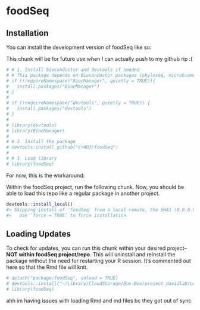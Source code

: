 
<!-- README.md is generated from README.Rmd. Please edit that file -->

# foodSeq

<!-- badges: start -->
<!-- badges: end -->

## Installation

You can install the development version of foodSeq like so:

This chunk will be for future use when I can actually push to my github
rip :(

``` r
# # 1. Install bioconductor and devtools if needed
# # This package depends on Bioconductor packages (phyloseq, microbiome) 
# if (!requireNamespace("BiocManager", quietly = TRUE)){
#   install.packages("BiocManager")
# }
# 
# if (!requireNamespace("devtools", quietly = TRUE)) {
#   install.packages("devtools")
# }
# 
# library(devtools)
# library(BiocManager) 
# 
# # 2. Install the package
# devtools:install_github("cr403/foodSeq") 
# 
# # 3. Load library
# library(foodSeq)
```

For now, this is the workaround:

Within the foodSeq project, run the following chunk. Now, you should be
able to load this repo like a regular package in another project.

``` r
devtools::install_local() 
#> Skipping install of 'foodSeq' from a local remote, the SHA1 (0.0.0.90) has not changed since last install.
#>   Use `force = TRUE` to force installation
```

## Loading Updates

To check for updates, you can run this chunk within your desired
project–**NOT within foodSeq project/repo**. This will uninstall and
reinstall the package without the need for restarting your R session.
It’s commented out here so that the Rmd file will knit.

``` r
# detach("package:foodSeq", unload = TRUE)
# devtools::install("~/Library/CloudStorage/Box-Box/project_davidlab/LAD_LAB_Personnel/Caroline_R/10_Repo/foodSeq")
# library(foodSeq)
```

ahh im having issues with loading Rmd and md files bc they got out of
sync
